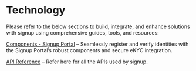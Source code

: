 # Technology

<!--

Content Update: 
Copied: 7th July, 2025
Reviewed: 7th July, 2025

-->

Please refer to the below sections to build, integrate, and enhance solutions with signup using comprehensive guides, tools, and resources:

[Components - Signup Portal](../../develop/components-signup-portal.md) – Seamlessly register and verify identities with the Signup Portal’s robust components and secure eKYC integration.

[API Reference](https://mosip.stoplight.io/docs/identity-provider/branches/signupV1.0.3/xzlslwsgsz4w5-e-signet-signup-portal-ap-is) – Refer here for all the APIs used by signup.


<!--

Please refer to the below sections to build, integrate, and enhance solutions with signup using comprehensive guides, tools, and resources:


👉 [**Technology Stack**](https://docs.esignet.io/develop/technology/technology-stack) – Learn about the technologies used in signup, including services, storage solutions, deployment tools, and testing frameworks. 👉 [**Components –** ](https://docs.esignet.io/develop/technology/components)**signup** – Understand signup’s core components, functions, and integration methods.

**👉** [**Components - Signup Portal**](https://docs.esignet.io/develop/technology/components-signup-portal) – Seamlessly register and verify identities with the Signup Portal’s robust components and secure eKYC integration.

👉 [**API Reference**](https://docs.esignet.io/develop/technology/api) – Refer here for all the APIs used by signup.

-->

